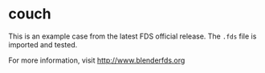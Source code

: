 # couch

This is an example case from the latest FDS official release.
The `.fds` file is imported and tested.

For more information, visit http://www.blenderfds.org

